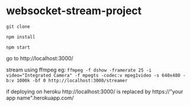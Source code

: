 # websocket-stream-project


`git clone`

`npm install` 

`npm start`

go to http://localhost:3000/

stream using ffmpeg eg:
`ffmpeg -f dshow -framerate 25 -i video="Integrated Camera" -f mpegts -codec:v mpeg1video -s 640x480 -b:v 1000k -bf 0 http://localhost:3000/streamer`

if deploying on heroku http://localhost:3000/ is replaced by https://"your app name".herokuapp.com/